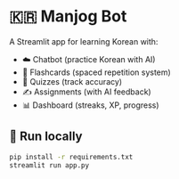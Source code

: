 # 🇰🇷 Manjog Bot

A Streamlit app for learning Korean with:
- ☁️ Chatbot (practice Korean with AI)
- 📖 Flashcards (spaced repetition system)
- 📝 Quizzes (track accuracy)
- ✍️ Assignments (with AI feedback)
- 📊 Dashboard (streaks, XP, progress)

## 🚀 Run locally
```bash
pip install -r requirements.txt
streamlit run app.py

